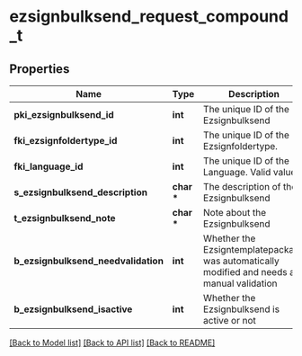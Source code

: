 # ezsignbulksend_request_compound_t

## Properties
Name | Type | Description | Notes
------------ | ------------- | ------------- | -------------
**pki_ezsignbulksend_id** | **int** | The unique ID of the Ezsignbulksend | [optional] 
**fki_ezsignfoldertype_id** | **int** | The unique ID of the Ezsignfoldertype. | 
**fki_language_id** | **int** | The unique ID of the Language.  Valid values:  |Value|Description| |-|-| |1|French| |2|English| | 
**s_ezsignbulksend_description** | **char \*** | The description of the Ezsignbulksend | 
**t_ezsignbulksend_note** | **char \*** | Note about the Ezsignbulksend | 
**b_ezsignbulksend_needvalidation** | **int** | Whether the Ezsigntemplatepackage was automatically modified and needs a manual validation | 
**b_ezsignbulksend_isactive** | **int** | Whether the Ezsignbulksend is active or not | 

[[Back to Model list]](../README.md#documentation-for-models) [[Back to API list]](../README.md#documentation-for-api-endpoints) [[Back to README]](../README.md)


